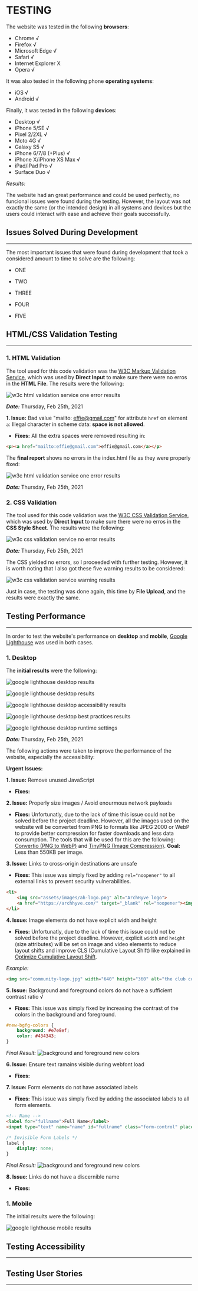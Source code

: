 # **TESTING**

The website was tested in the following **browsers**:

- Chrome √
- Firefox √
- Microsoft Edge √
- Safari √
- Internet Explorer X
- Opera √

It was also tested in the following phone **operating systems**:

- iOS √
- Android √

Finally, it was tested in the following **devices**:

- Desktop √
- iPhone 5/SE √
- Pixel 2/2XL √
- Moto 4G √
- Galaxy S5 √
- iPhone 6/7/8 (+Plus) √
- iPhone X/iPhone XS Max √
- iPad/iPad Pro √
- Surface Duo √

*Results:* 

The website had an great performance and could be used perfectly, no funcional issues were found during the testing. However, the layout was not exactly the same (or the intended design) in all systems and devices but the users could interact with ease and achieve their goals successfully.

## **Issues Solved During Development**
-----

The most important issues that were found during development that took a considered amount to time to solve are the following:

- ONE

- TWO

- THREE

- FOUR

- FIVE

## **HTML/CSS Validation Testing**
-----

### **1. HTML Validation**

The tool used for this code validation was the [W3C Markup Validation Service](https://validator.w3.org/), which was used by **Direct Input** to make sure there were no erros in the **HTML File**. The results were the following:

![w3c html validation service one error results](./assets/images/html-initial-validation.png "w3c css validation service one error results") 

***Date:*** Thursday, Feb 25th, 2021

**1. Issue:** Bad value "mailto: effie@gmail.com" for attribute `href` on element `a`: Illegal character in scheme data: **space is not allowed**.

- **Fixes:** All the extra spaces were removed resulting in:

```HTML
<p><a href="mailto:effie@gmail.com">effie@gmail.com</a></p>
```

The **final report** shows no errors in the index.html file as they were properly fixed:

![w3c html validation service one error results](./assets/images/html-final-validation.png "w3c css validation service one error results") 

***Date:*** Thursday, Feb 25th, 2021

### **2. CSS Validation**

The tool used for this code validation was the [W3C CSS Validation Service](https://jigsaw.w3.org/css-validator/), which was used by **Direct Input** to make sure there were no erros in the **CSS Style Sheet**. The results were the following:

![w3c css validation service no error results](./assets/images/css-validation.png "w3c css validation service no error results") 

***Date:*** Thursday, Feb 25th, 2021

The CSS yielded no errors, so I proceeded with further testing. However, it is worth noting that I also got these five warning results to be considered:

![w3c css validation service warning results](./assets/images/css-warnings.png "w3c css validation service warning results") 

Just in case, the testing was done again, this time by **File Upload**, and the results were exactly the same. 

## **Testing Performance**
-----

In order to test the website's performance on **desktop** and **mobile**, [Google Lighthouse](https://developers.google.com/web/tools/lighthouse) was used in both cases.

### **1. Desktop**

The **initial results** were the following:

![google lighthouse desktop results](./assets/images/lighthouse-desktop-p1.png "google lighthouse desktop results") 

![google lighthouse desktop results](./assets/images/lighthouse-desktop-p2.png "google lighthouse desktop results") 

![google lighthouse desktop accessibility results](./assets/images/lighthouse-desktop-accessibility.png "google lighthouse desktop accessibility results") 

![google lighthouse desktop best practices results](./assets/images/lighthouse-desktop-bestpractices.png "google lighthouse desktop best practices results") 

![google lighthouse desktop runtime settings](./assets/images/runtime-settings.png "google lighthouse desktop runtime settings") 

***Date:*** Thursday, Feb 25th, 2021

The following actions were taken to improve the performance of the website, especially the accessibility:

**Urgent Issues:**

**1. Issue:** Remove unused JavaScript

- **Fixes:**

**2. Issue:** Properly size images / Avoid enourmous network payloads

- **Fixes:** Unfortunatly, due to the lack of time this issue could not be solved before the project deadline. However, all the images used on the website will be converted from PNG to formats like JPEG 2000 or WebP to provide better compression for faster downloads and less data consumption. The tools that will be used for this are the following: [Convertio (PNG to WebP)](https://convertio.co/png-webp/) and [TinyPNG (Image Compression)](https://tinypng.com/). **Goal:** Less than 550KB per image.

**3. Issue:** Links to cross-origin destinations are unsafe

- **Fixes:** This issue was simply fixed by adding `rel="noopener"` to all external links to prevent security vulnerabilities.

```HTML
<li>
    <img src="assets/images/ah-logo.png" alt="ArchHyve logo">
    <a href="https://archhyve.com/" target="_blank" rel="noopener"><img src="assets/images/ah-img.png" alt="ArchHyve"></a>
</li>
```

**4. Issue:** Image elements do not have explicit widh and height

- **Fixes:** Unfortunatly, due to the lack of time this issue could not be solved before the project deadline. However, explicit `width` and `height` (size attributes) will be set on image and video elements to reduce layout shifts and improve CLS (Cumulative Layout Shift) like explained in [Optimize Cumulative Layout Shift](https://web.dev/optimize-cls/?utm_source=lighthouse&utm_medium=devtools#images-without-dimensions).

*Example:*
```HTML
<img src="community-logo.jpg" width="640" height="360" alt="the club community official logo"/>
```

**5. Issue:** Background and foreground colors do not have a sufficient contrast ratio √

- **Fixes:** This issue was simply fixed by increasing the contrast of the colors in the background and foreground.

```CSS
#new-bgfg-colors {
    background: #e7e8ef;
    color: #434343;
}
```
*Final Result:*
![background and foreground new colors](./assets/images/increased-contrast.png "background and foreground new colors") 

**6. Issue:** Ensure text ramains visible during webfont load

- **Fixes:**

**7. Issue:** Form elements do not have associated labels

- **Fixes:** This issue was simply fixed by adding the associated labels to all form elements.

```HTML
<!-- Name -->
<label for="fullname">Full Name</label>
<input type="text" name="name" id="fullname" class="form-control" placeholder="Full Name" required/>
```

```CSS
/* Invisible Form Labels */
label {
    display: none;
}
```

*Final Result:*
![background and foreground new colors](./assets/images/form-labels.png "background and foreground new colors")

**8. Issue:** Links do not have a discernible name

- **Fixes:**

### **1. Mobile**

The initial results were the following:

![google lighthouse mobile results](./assets/images/lighthouse-desktop-p1.png "google lighthouse mobile results") 



## **Testing Accessibility**
-----



## **Testing User Stories**
-----


